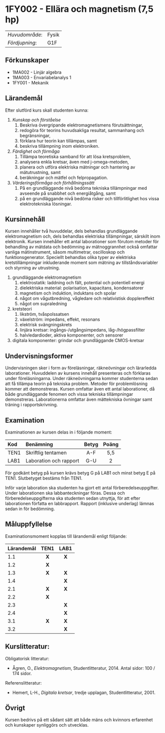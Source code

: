 # 1FY002 - Ellära och magnetism (7,5 hp)

|     |     |
| --- | --- | 
| *Huvudområde*: | Fysik | 
| *Fördjupning*: | G1F | 

## Förkunskaper

- 1MA002 - Linjär algebra
- 1MA003 - Envariabelanalys 1
- 1FY001 - Mekanik

## Lärandemål

Efter slutförd kurs skall studenten kunna:

1. *Kunskap och förståelse*
	1. Beskriva övergripande elektromagnetismens förutsättningar,
	2. redogöra för teorins huvudsakliga resultat, sammanhang och begränsningar,
	3. förklara hur teorin kan tillämpas, samt
	4. beskriva tillämpning inom elektroniken.
2. *Färdighet och förmåga*
	1. Tillämpa teoretiska samband för att lösa kretsproblem,
	2. analysera enkla kretsar, även med j-omega-metoden,
	3. planera och utföra elektriska mätningar och hantering av mätutrustning, samt
	4. beräkningar och mätfel och felpropagation.
3. *Värderingsförmåga och förhållningssätt*
	1. På en grundläggande nivå bedöma tekniska tillämpningar med avseende på snabbhet och energiåtgång, samt
	2. på en grundläggande nivå bedöma risker och tillförlitlighet hos vissa elektrotekniska lösningar.

## Kursinnehåll

Kursen innehåller två huvuddelar, dels behandlas grundläggande elektromagnetism och, dels behandlas elektriska tillämpningar, särskilt inom elektronik. Kursen innehåller ett antal laborationer som förutom metoder för behandling av mätdata och bedömning av mätnoggrannhet också omfattar vanliga mätinstrument, såsom multimetrar, oscilloskop och funktionsgenerator. Speciellt behandlas olika typer av elektriska kretstillämpningar inkluderande moment som mätning av tillståndsvariabler och styrning av utrustning.

1. grundläggande elektromagnetism
	1. elektrostatik: laddning och fält, potential och potentiell energi
	1. dielektriska material: polarisation, kapacitans, kondensatorer
	1. magnetism och induktion, induktans och spolar
	1. något om vågutbredning, vågledare och relativistisk dopplereffekt 
	1. något om supraledning
2. kretsteori
	1. likström, tvåspolssatsen
	1. växelström: impedans, effekt, resonans
	1. elektrisk svängningskrets
	1. linjära kretsar: ingångs-/utgångsimpedans, låg-/högpassfilter
	1. halvledardioder, aktiva komponenter, och sensorer
3. digitala komponenter: grindar och grundläggande CMOS-kretsar


## Undervisningsformer

Undervisningen sker i form av föreläsningar, räkneövningar och lärarledda laborationer. Huvuddelen av kursens innehåll presenteras och förklaras under föreläsningarna. Under räkneövningarna kommer studenterna sedan att få tillämpa teorin på tekniska problem. Metoder för problemlösning kommer att demonstreras. Kursen omfattar även ett antal laborationer, då både grundläggande fenomen och vissa tekniska tillämpningar demonstreras. Laborationerna omfattar även mättekniska övningar samt träning i rapportskrivning.

## Examination

Examinationen av kursen delas in i följande moment:

| Kod  | Benämning                 | Betyg | Poäng |  
| :--- | :------------------------ | :---: | :---: |  
| TEN1 | Skriftlig tentamen        | A-F   | 5,5   |  
| LAB1 | Laboration och rapport    | G-U   | 2     |  

För godkänt betyg på kursen krävs betyg G på LAB1 och minst betyg E på TEN1. Slutbetyget bestäms från TEN1.

Inför varje laboration ska studenten ha gjort ett antal förberedelseuppgifter. Under laborationen ska labbanteckningar föras. Dessa och förberedelseuppgifterna ska studenten sedan utnyttja, för att efter laborationen författa en labbrapport. Rapport (inklusive underlag) lämnas sedan in för bedömning. 

## Måluppfyllelse

Examinationsmoment kopplas till lärandemål enligt följande:

| Lärandemål | TEN1  | LAB1  |  
| :--------- | :---: | :---: |  
| 1.1        | **X** | **X** |  
| 1.2        | **X** |       |  
| 1.3        | **X** | **X** |  
| 1.4        |       | **X** |  
| 2.1        | **X** | **X** |  
| 2.2        | **X** |       |  
| 2.3        |       | **X** |  
| 2.4        |       | **X** |  
| 3.1        | **X** | **X** |  
| 3.2        |       | **X** |  

## Kurslitteratur:

Obligatorisk litteratur: 

- Ågren, O., *Elektromagnetism*, Studentlitteratur, 2014. 
Antal sidor: 100 / 174 sidor. 

Referenslitteratur:

- Hemert, L-H., *Digitala kretsar*, tredje upplagan, Studentlitteratur, 2001. 

## Övrigt

Kursen bedrivs på ett sådant sätt att både mäns och kvinnors erfarenhet och kunskaper synliggörs och utvecklas.
